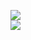 [![](https://img.shields.io/badge/Made%20With-Github%20Spray-lightgrey.svg?style=for-the-badge&logo=github)](https://github.com/Annihil/github-spray#19876)  
[![](https://i.imgur.com/2DrTn0Z.gif)](https://github.com/Annihil/github-spray)
